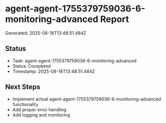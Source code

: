 # agent-agent-1755379759036-6-monitoring-advanced Report

Generated: 2025-08-18T13:48:51.484Z

## Status
- Task: agent-agent-1755379759036-6-monitoring-advanced
- Status: Completed
- Timestamp: 2025-08-18T13:48:51.484Z

## Next Steps
- Implement actual agent-agent-1755379759036-6-monitoring-advanced functionality
- Add proper error handling
- Add logging and monitoring
